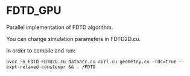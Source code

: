 # FDTD_GPU
Parallel implementation of FDTD algorithm.

You can change simulation parameters in FDTD2D.cu. 

In order to compile and run:

```
nvcc -o FDTD FDTD2D.cu dataacc.cu curl.cu geometry.cu -rdc=true --expt-relaxed-constexpr && . /FDTD
```
